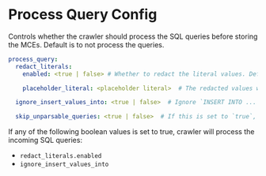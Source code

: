 # Process Query Config

Controls whether the crawler should process the SQL queries before storing the MCEs. Default is to not process the queries.

```yaml
process_query:
  redact_literals:
    enabled: <true | false> # Whether to redact the literal values. Default is `false`.

    placeholder_literal: <placeholder literal>  # The redacted values will be replaced by this placeholder string. Default is '<REDACTED>'.

  ignore_insert_values_into: <true | false>  # Ignore `INSERT INTO ... VALUES` expressions. These expressions don't have any lineage information, and are often very large in size. Default is `false`.

  skip_unparsable_queries: <true | false>  # If this is set to `true`, when Sqlglot fails to parse a query we skip it from the collected MCE. Default is `false`, meaning we pass through any query we are unable to parse.
```

If any of the following boolean values is set to true, crawler will process the incoming SQL queries:

- `redact_literals.enabled`
- `ignore_insert_values_into`
